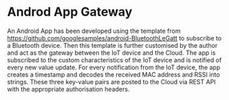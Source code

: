 # Androd App Gateway
An Android App has been developed using the template from
https://github.com/googlesamples/android-BluetoothLeGatt to subscribe to a Bluetooth device. Then this template is further customised by the author and act as the gateway between the IoT device and the Cloud. The app is subscribed to the custom characteristics of the IoT device and is notified of every new value update. For every notification from the IoT device, the app creates a timestamp and decodes the received MAC address and RSSI into strings. These three key-value pairs are posted to the Cloud via REST API with the appropriate authorisation headers.
